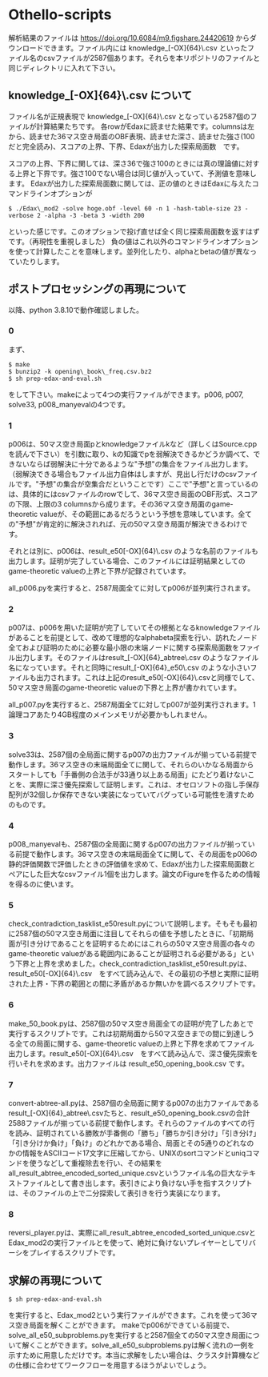 # Othello-scripts

解析結果のファイルは https://doi.org/10.6084/m9.figshare.24420619 からダウンロードできます。ファイル内には knowledge\_[-OX]{64}\\.csv といったファイル名のcsvファイルが2587個あります。それらを本リポジトリのファイルと同じディレクトリに入れて下さい。

## knowledge\_[-OX]{64}\\.csv について

ファイル名が正規表現で knowledge\_[-OX]{64}\\.csv となっている2587個のファイルが計算結果たちです。
各rowがEdaxに読ませた結果です。columnsは左から、読ませた36マス空き局面のOBF表現、読ませた深さ、読ませた強さ(100だと完全読み)、スコアの上界、下界、Edaxが出力した探索局面数　です。

スコアの上界、下界に関しては、深さ36で強さ100のときには真の理論値に対する上界と下界です。強さ100でない場合は同じ値が入っていて、予測値を意味します。
Edaxが出力した探索局面数に関しては、正の値のときはEdaxに与えたコマンドラインオプションが
```
$ ./Edax\_mod2 -solve hoge.obf -level 60 -n 1 -hash-table-size 23 -verbose 2 -alpha -3 -beta 3 -width 200
```
といった感じです。このオプションで投げ直せば全く同じ探索局面数を返すはずです。（再現性を重視しました）
負の値はこれ以外のコマンドラインオプションを使って計算したことを意味します。並列化したり、alphaとbetaの値が異なっていたりします。

## ポストプロセッシングの再現について

以降、python 3.8.10で動作確認しました。

### 0

まず、
```
$ make
$ bunzip2 -k opening\_book\_freq.csv.bz2
$ sh prep-edax-and-eval.sh
```
をして下さい。makeによって4つの実行ファイルができます。p006, p007, solve33, p008\_manyevalの4つです。

### 1

p006は、50マス空き局面pとknowledgeファイルkなど（詳しくはSource.cppを読んで下さい）を引数に取り、kの知識でpを弱解決できるかどうか調べて、できないならば弱解決に十分であるような"予想"の集合をファイル出力します。（弱解決できる場合もファイル出力自体はしますが、見出し行だけのcsvファイルです。"予想"の集合が空集合だということです）ここで"予想"と言っているのは、具体的にはcsvファイルのrowでして、36マス空き局面のOBF形式、スコアの下限、上限の3 columnsから成ります。その36マス空き局面のgame-theoretic valueが、その範囲にあるだろうという予想を意味しています。全ての"予想"が肯定的に解決されれば、元の50マス空き局面が解決できるわけです。

それとは別に、p006は、result\_e50[-OX]{64}\\.csv のような名前のファイルも出力します。証明が完了している場合、このファイルには証明結果としてのgame-theoretic valueの上界と下界が記録されています。

all\_p006.pyを実行すると、2587局面全てに対してp006が並列実行されます。

### 2

p007は、p006を用いた証明が完了していてその根拠となるknowledgeファイルがあることを前提として、改めて理想的なalphabeta探索を行い、訪れたノード全ておよび証明のために必要な最小限の末端ノードに関する探索局面数をファイル出力します。そのファイルはresult\_[-OX]{64}\_abtree\\.csv のようなファイル名になっています。それと同時にresult\_[-OX]{64}\_e50\\.csv のような小さいファイルも出力されます。これは上記のresult\_e50[-OX]{64}\\.csvと同様でして、50マス空き局面のgame-theoretic valueの下界と上界が書かれています。

all\_p007.pyを実行すると、2587局面全てに対してp007が並列実行されます。1論理コアあたり4GB程度のメインメモリが必要かもしれません。

### 3

solve33は、2587個の全局面に関するp007の出力ファイルが揃っている前提で動作します。36マス空きの末端局面全てに関して、それらのいかなる局面からスタートしても「手番側の合法手が33通り以上ある局面」にたどり着けないことを、実際に深さ優先探索して証明します。これは、オセロソフトの指し手保存配列が32個しか保存できない実装になっていてバグっている可能性を潰すためのものです。

### 4

p008\_manyevalも、2587個の全局面に関するp007の出力ファイルが揃っている前提で動作します。36マス空きの末端局面全てに関して、その局面をp006の静的評価関数で評価したときの評価値を求めて、Edaxが出力した探索局面数とペアにした巨大なcsvファイル1個を出力します。論文のFigureを作るための情報を得るのに使います。

### 5

check\_contradiction\_tasklist\_e50result.pyについて説明します。そもそも最初に2587個の50マス空き局面に注目してそれらの値を予想したときに、「初期局面が引き分けであることを証明するためにはこれらの50マス空き局面の各々のgame-theoretic valueがある範囲内にあることが証明される必要がある」という下界と上界を求めました。check\_contradiction\_tasklist\_e50result.pyは、result\_e50[-OX]{64}\\.csv　をすべて読み込んで、その最初の予想と実際に証明された上界・下界の範囲との間に矛盾があるか無いかを調べるスクリプトです。

### 6

make\_50\_book.pyは、2587個の50マス空き局面全ての証明が完了したあとで実行するスクリプトです。これは初期局面から50マス空きまでの間に到達しうる全ての局面に関する、game-theoretic valueの上界と下界を求めてファイル出力します。result\_e50[-OX]{64}\\.csv　をすべて読み込んで、深さ優先探索を行いそれを求めます。出力ファイルは result\_e50\_opening\_book.csv です。

### 7

convert-abtree-all.pyは、2587個の全局面に関するp007の出力ファイルであるresult\_[-OX]{64}\_abtree\\.csvたちと、result\_e50\_opening\_book.csvの合計2588ファイルが揃っている前提で動作します。それらのファイルのすべての行を読み、証明されている勝敗が手番側の「勝ち」「勝ちか引き分け」「引き分け」「引き分けか負け」「負け」のどれかである場合、局面とその5通りのどれなのかの情報をASCIIコード17文字に圧縮してから、UNIXのsortコマンドとuniqコマンドを使うなどして重複除去を行い、その結果をall\_result\_abtree\_encoded\_sorted\_unique.csvというファイル名の巨大なテキストファイルとして書き出します。表引きにより負けない手を指すスクリプトは、そのファイルの上で二分探索して表引きを行う実装になります。

### 8

reversi\_player.pyは、実際にall\_result\_abtree\_encoded\_sorted\_unique.csvとEdax\_mod2の実行ファイルとを使って、絶対に負けないプレイヤーとしてリバーシをプレイするスクリプトです。

## 求解の再現について

```
$ sh prep-edax-and-eval.sh
```
を実行すると、Edax\_mod2という実行ファイルができます。これを使って36マス空き局面を解くことができます。
makeでp006ができている前提で、solve\_all\_e50\_subproblems.pyを実行すると2587個全ての50マス空き局面について解くことができます。solve\_all\_e50\_subproblems.pyは解く流れの一例を示すために用意しただけです。本当に求解をしたい場合は、クラスタ計算機などの仕様に合わせてワークフローを用意するほうがよいでしょう。
